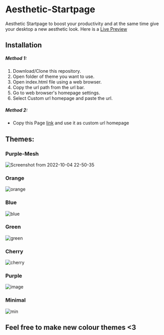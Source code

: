 # Aesthetic-Startpage
Aesthetic Startpage to boost your productivity and at the same time give your desktop a new aesthetic look.
Here is a [Live Preview](https://633c1700890c5776c5575699--iridescent-starburst-f83bcd.netlify.app/)

## Installation
##### Method 1:
1. Download/Clone this repository.
2. Open folder of theme you want to use.
3. Open index.html file using a web browser.
4. Copy the url path from the url bar.
5. Go to web browser's homepage settings.
6. Select Custom url homepage and paste the url.

##### Method 2:
- Copy this Page [link](https://633c1700890c5776c5575699--iridescent-starburst-f83bcd.netlify.app/) and use it as custom url homepage

## Themes:
### Purple-Mesh
![Screenshot from 2022-10-04 22-50-35](https://user-images.githubusercontent.com/109546113/193884959-fde95cd2-fe52-4c2a-8f22-91b2bc83ed6a.png)
### Orange
![orange](https://user-images.githubusercontent.com/109546113/189882679-426f2303-5f06-40da-944a-91c9f72a2a59.png)
### Blue
![blue](https://user-images.githubusercontent.com/109546113/189882681-108c6999-5c63-48a4-bcb4-c4fa5d91203f.png)
### Green
![green](https://user-images.githubusercontent.com/109546113/189882687-5929b8cd-0b0b-47e3-8611-cfea0075d639.png)
### Cherry
![cherry](https://user-images.githubusercontent.com/109546113/189882691-3e57b19b-45a4-4e48-8d64-ead2fa581a74.png)
### Purple
![image](https://user-images.githubusercontent.com/82697807/193640072-ac35da15-3755-4297-8be9-645338b0eb83.png)
### Minimal
![min](https://user-images.githubusercontent.com/109546113/189882695-8f7f71a1-3fd9-469d-9b40-1c0387586fdb.png)

 
 ## Feel free to make new colour themes <3
